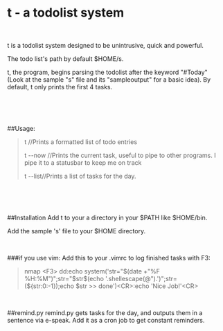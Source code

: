 t - a todolist system
=====================

<br>

t is a todolist system designed to be unintrusive, quick and powerful.

The todo list's path by default $HOME/s. 

t, the program, begins parsing the todolist after the keyword "#Today" (Look at the sample "s" file and its "sampleoutput" for a basic idea). 
By default, t only prints the first 4 tasks.

<br><br><br>

##Usage:
>t //Prints a formatted list of todo entries
>
>t --now //Prints the current task, useful to pipe to other programs. I pipe it to a statusbar to keep me on track
>
>t --list//Prints a list of tasks for the day.

<br><br><br>

##Installation
Add t to your a directory in your $PATH like $HOME/bin.

Add the sample 's' file to your $HOME directory.

<br>

###if you use vim:
Add this to your .vimrc to log finished tasks with F3:

>nmap \<F3\> dd:echo system('str="$(date +"%F %H:%M")";str="$str$(echo '.shellescape(@").')";str=(${str:0:-1});echo $str \>\> done')\<CR\>:echo 'Nice Job!'\<CR\>

<br>

##remind.py
remind.py gets tasks for the day, and outputs them in a sentence via e-speak.
Add it as a cron job to get constant reminders.
